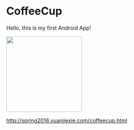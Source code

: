 # CoffeeCup


Hello, this is my first Android App!


<img src="https://s3-us-west-2.amazonaws.com/yuanjiexie/spring2016/coffeecup.gif" width="200">


http://spring2016.yuanjiexie.com/coffeecup.html

